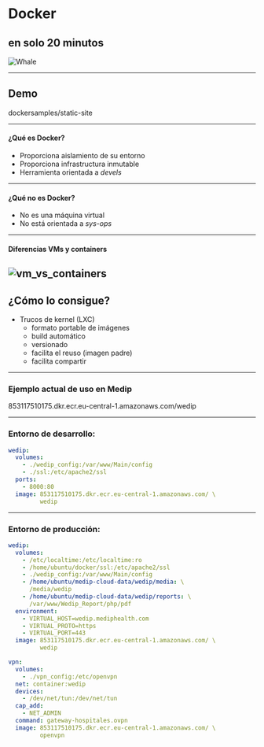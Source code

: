 # Docker 
## en solo 20 minutos
![Whale](https://www.docker.com/sites/default/files/social/docker_facebook_share.png)

---

## Demo

dockersamples/static-site

---

#### ¿Qué es Docker?

- Proporciona aislamiento de su entorno
- Proporciona infrastructura inmutable
- Herramienta orientada a *devels*

---

#### ¿Qué **no** es Docker?

- No es una máquina virtual
- No está orientada a *sys-ops*

---

#### Diferencias VMs y containers

![vm_vs_containers](https://images.idgesg.net/images/article/2017/06/virtualmachines-vs-containers-100727624-large.jpg)
---

## ¿Cómo lo consigue?

- Trucos de kernel (LXC)
  - formato portable de imágenes
  - build automático
  - versionado
  - facilita el reuso (imagen padre)
  - facilita compartir

--- 

### Ejemplo actual de uso en Medip

853117510175.dkr.ecr.eu-central-1.amazonaws.com/wedip

---

### Entorno de desarrollo:

```yaml
wedip:
  volumes:
    - ./wedip_config:/var/www/Main/config
    - ./ssl:/etc/apache2/ssl
  ports:
    - 8000:80
  image: 853117510175.dkr.ecr.eu-central-1.amazonaws.com/ \
         wedip
```
---

### Entorno de producción: 

```yaml
wedip:
  volumes:
    - /etc/localtime:/etc/localtime:ro
    - /home/ubuntu/docker/ssl:/etc/apache2/ssl
    - ./wedip_config:/var/www/Main/config
    - /home/ubuntu/medip-cloud-data/wedip/media: \
      /media/wedip
    - /home/ubuntu/medip-cloud-data/wedip/reports: \
      /var/www/Wedip_Report/php/pdf
  environment:
    - VIRTUAL_HOST=wedip.mediphealth.com
    - VIRTUAL_PROTO=https
    - VIRTUAL_PORT=443
  image: 853117510175.dkr.ecr.eu-central-1.amazonaws.com/ \
         wedip

vpn:
  volumes:
    - ./vpn_config:/etc/openvpn
  net: container:wedip
  devices:
    - /dev/net/tun:/dev/net/tun
  cap_add:
    - NET_ADMIN
  command: gateway-hospitales.ovpn
  image: 853117510175.dkr.ecr.eu-central-1.amazonaws.com/ \
         openvpn
```
